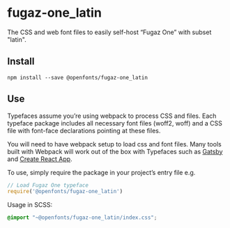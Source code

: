 
# fugaz-one_latin

The CSS and web font files to easily self-host “Fugaz One” with subset "latin".

## Install

`npm install --save @openfonts/fugaz-one_latin`

## Use

Typefaces assume you’re using webpack to process CSS and files. Each typeface
package includes all necessary font files (woff2, woff) and a CSS file with
font-face declarations pointing at these files.

You will need to have webpack setup to load css and font files. Many tools built
with Webpack will work out of the box with Typefaces such as [Gatsby](https://github.com/gatsbyjs/gatsby)
and [Create React App](https://github.com/facebookincubator/create-react-app).

To use, simply require the package in your project’s entry file e.g.

```javascript
// Load Fugaz One typeface
require('@openfonts/fugaz-one_latin')
```

Usage in SCSS:
```scss
@import "~@openfonts/fugaz-one_latin/index.css";
```
